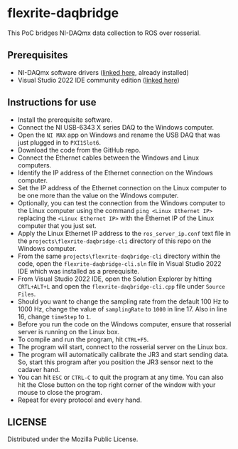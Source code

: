 # flexrite-daqbridge
This PoC bridges NI-DAQmx data collection to ROS over rosserial.

## Prerequisites
- NI-DAQmx software drivers ([linked here](https://www.ni.com/en/support/downloads/drivers/download.ni-daq-mx.html), already installed)
- Visual Studio 2022 IDE community edition ([linked here](https://visualstudio.microsoft.com/thank-you-downloading-visual-studio/?sku=Community&channel=Release&version=VS2022&source=VSLandingPage&cid=2030&passive=false))

## Instructions for use
- Install the prerequisite software.
- Connect the NI USB-6343 X series DAQ to the Windows computer. 
- Open the `NI MAX` app on Windows and rename the USB DAQ that was just plugged in to `PXI1Slot6`.
- Download the code from the GitHub repo.
- Connect the Ethernet cables between the Windows and Linux computers.
- Identify the IP address of the Ethernet connection on the Windows computer.
- Set the IP address of the Ethernet connection on the Linux computer to be one more than the value on the Windows computer.
- Optionally, you can test the connection from the Windows computer to the Linux computer using the command `ping <Linux Ethernet IP>` replacing the `<Linux Ethernet IP>` with the Ethernet IP of the Linux computer that you just set.
- Apply the Linux Ethernet IP address to the `ros_server_ip.conf` text file in the `projects\flexrite-daqbridge-cli` directory of this repo on the Windows computer.
- From the same `projects\flexrite-daqbridge-cli` directory within the code, open the `flexrite-daqbridge-cli.sln` file in Visual Studio 2022 IDE which was installed as a prerequisite.
- From Visual Studio 2022 IDE, open the Solution Explorer by hitting `CRTL+ALT+L` and open the `flexrite-daqbridge-cli.cpp` file under `Source Files`.
- Should you want to change the sampling rate from the default 100 Hz to 1000 Hz, change the value of `samplingRate` to `1000` in line 17. Also in line 16, change `timeStep` to `1`.
- Before you run the code on the Windows computer, ensure that rosserial server is running on the Linux box.
- To compile and run the program, hit `CTRL+F5`.
- The program will start, connect to the rosserial server on the Linux box.
- The program will automatically calibrate the JR3 and start sending data. So, start this program after you position the JR3 sensor next to the cadaver hand.
- You can hit `ESC` or `CTRL-C` to quit the program at any time. You can also hit the Close button on the top right corner of the window with your mouse to close the program.
- Repeat for every protocol and every hand.

## LICENSE
Distributed under the Mozilla Public License.
